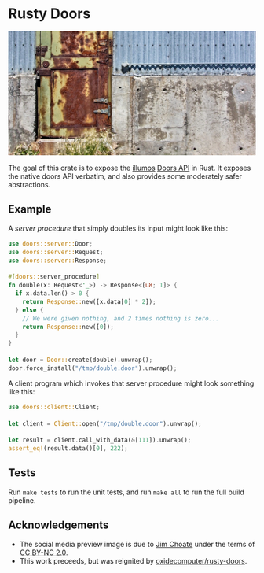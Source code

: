# Rusty Doors
![](etc/social_media_preview.jpg)

The goal of this crate is to expose the [illumos][1] [Doors API][2] in
Rust. It exposes the native doors API verbatim, and also provides some
moderately safer abstractions.

## Example

A *server procedure* that simply doubles its input might look like this:

```rust
use doors::server::Door;
use doors::server::Request;
use doors::server::Response;

#[doors::server_procedure]
fn double(x: Request<'_>) -> Response<[u8; 1]> {
  if x.data.len() > 0 {
    return Response::new([x.data[0] * 2]);
  } else {
    // We were given nothing, and 2 times nothing is zero...
    return Response::new([0]);
  }
}

let door = Door::create(double).unwrap();
door.force_install("/tmp/double.door").unwrap();
```

A client program which invokes that server procedure might look
something like this:

```rust
use doors::client::Client;

let client = Client::open("/tmp/double.door").unwrap();

let result = client.call_with_data(&[111]).unwrap();
assert_eq!(result.data()[0], 222);
```

## Tests
Run `make tests` to run the unit tests, and run `make all` to run the
full build pipeline.


## Acknowledgements
* The social media preview image is due to [Jim Choate][4] under the
  terms of [CC BY-NC 2.0][5].
* This work preceeds, but was reignited by
  [oxidecomputer/rusty-doors][3].


<!-- REFERENCES -->
[1]: https://illumos.org/
[2]: https://github.com/robertdfrench/revolving-door
[3]: https://github.com/oxidecomputer/rusty-doors
[4]: https://www.flickr.com/photos/jimchoate/50854146398
[5]: https://creativecommons.org/licenses/by-nc/2.0/
